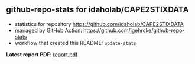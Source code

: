 ## github-repo-stats for idaholab/CAPE2STIXDATA

- statistics for repository https://github.com/idaholab/CAPE2STIXDATA
- managed by GitHub Action: https://github.com/jgehrcke/github-repo-stats
- workflow that created this README: `update-stats`

**Latest report PDF**: [report.pdf](https://github.com/idaholab/repository-statistics/raw/main/idaholab/CAPE2STIXDATA/latest-report/report.pdf)

